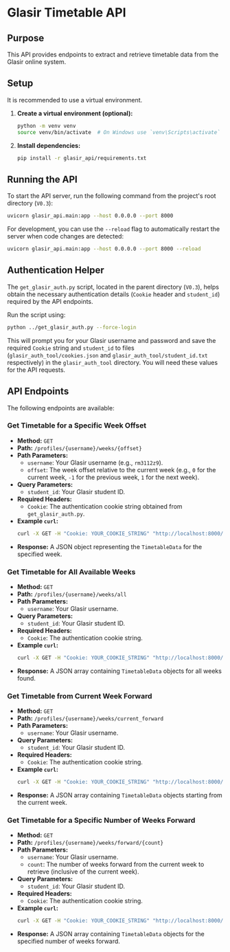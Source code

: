 # Glasir Timetable API

## Purpose

This API provides endpoints to extract and retrieve timetable data from the Glasir online system.

## Setup

It is recommended to use a virtual environment.

1.  **Create a virtual environment (optional):**
    ```bash
    python -m venv venv
    source venv/bin/activate  # On Windows use `venv\Scripts\activate`
    ```
2.  **Install dependencies:**
    ```bash
    pip install -r glasir_api/requirements.txt
    ```

## Running the API

To start the API server, run the following command from the project's root directory (`V0.3`):

```bash
uvicorn glasir_api.main:app --host 0.0.0.0 --port 8000
```

For development, you can use the `--reload` flag to automatically restart the server when code changes are detected:

```bash
uvicorn glasir_api.main:app --host 0.0.0.0 --port 8000 --reload
```

## Authentication Helper

The `get_glasir_auth.py` script, located in the parent directory (`V0.3`), helps obtain the necessary authentication details (`Cookie` header and `student_id`) required by the API endpoints.

Run the script using:

```bash
python ../get_glasir_auth.py --force-login
```

This will prompt you for your Glasir username and password and save the required `Cookie` string and `student_id` to files (`glasir_auth_tool/cookies.json` and `glasir_auth_tool/student_id.txt` respectively) in the `glasir_auth_tool` directory. You will need these values for the API requests.

## API Endpoints

The following endpoints are available:

### Get Timetable for a Specific Week Offset

*   **Method:** `GET`
*   **Path:** `/profiles/{username}/weeks/{offset}`
*   **Path Parameters:**
    *   `username`: Your Glasir username (e.g., `rm3112z9`).
    *   `offset`: The week offset relative to the current week (e.g., `0` for the current week, `-1` for the previous week, `1` for the next week).
*   **Query Parameters:**
    *   `student_id`: Your Glasir student ID.
*   **Required Headers:**
    *   `Cookie`: The authentication cookie string obtained from `get_glasir_auth.py`.
*   **Example `curl`:**
    ```bash
    curl -X GET -H "Cookie: YOUR_COOKIE_STRING" "http://localhost:8000/profiles/YOUR_USERNAME/weeks/0?student_id=YOUR_STUDENT_ID"
    ```
*   **Response:** A JSON object representing the `TimetableData` for the specified week.

### Get Timetable for All Available Weeks

*   **Method:** `GET`
*   **Path:** `/profiles/{username}/weeks/all`
*   **Path Parameters:**
    *   `username`: Your Glasir username.
*   **Query Parameters:**
    *   `student_id`: Your Glasir student ID.
*   **Required Headers:**
    *   `Cookie`: The authentication cookie string.
*   **Example `curl`:**
    ```bash
    curl -X GET -H "Cookie: YOUR_COOKIE_STRING" "http://localhost:8000/profiles/YOUR_USERNAME/weeks/all?student_id=YOUR_STUDENT_ID"
    ```
*   **Response:** A JSON array containing `TimetableData` objects for all weeks found.

### Get Timetable from Current Week Forward

*   **Method:** `GET`
*   **Path:** `/profiles/{username}/weeks/current_forward`
*   **Path Parameters:**
    *   `username`: Your Glasir username.
*   **Query Parameters:**
    *   `student_id`: Your Glasir student ID.
*   **Required Headers:**
    *   `Cookie`: The authentication cookie string.
*   **Example `curl`:**
    ```bash
    curl -X GET -H "Cookie: YOUR_COOKIE_STRING" "http://localhost:8000/profiles/YOUR_USERNAME/weeks/current_forward?student_id=YOUR_STUDENT_ID"
    ```
*   **Response:** A JSON array containing `TimetableData` objects starting from the current week.

### Get Timetable for a Specific Number of Weeks Forward

*   **Method:** `GET`
*   **Path:** `/profiles/{username}/weeks/forward/{count}`
*   **Path Parameters:**
    *   `username`: Your Glasir username.
    *   `count`: The number of weeks forward from the current week to retrieve (inclusive of the current week).
*   **Query Parameters:**
    *   `student_id`: Your Glasir student ID.
*   **Required Headers:**
    *   `Cookie`: The authentication cookie string.
*   **Example `curl`:**
    ```bash
    curl -X GET -H "Cookie: YOUR_COOKIE_STRING" "http://localhost:8000/profiles/YOUR_USERNAME/weeks/forward/5?student_id=YOUR_STUDENT_ID"
    ```
*   **Response:** A JSON array containing `TimetableData` objects for the specified number of weeks forward.